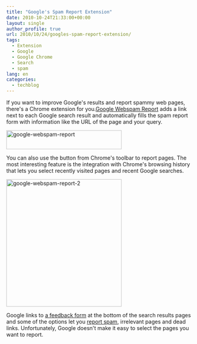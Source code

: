 ```yaml
---
title: "Google's Spam Report Extension"
date: 2010-10-24T21:33:00+00:00
layout: single
author_profile: true
url: 2010/10/24/googles-spam-report-extension/
tags:
  - Extension
  - Google
  - Google Chrome
  - Search
  - spam
lang: en
categories: 
  - techblog
---
```

If you want to improve Google's results and report spammy web pages, there's a Chrome extension for you.[Google Webspam Report](https://chrome.google.com/extensions/detail/efinmbicabejjhjafeidhfbojhnfiepj) adds a link next to each Google search result and automatically fills the spam report form with information like the URL of the page and your query.

[<img title="google-webspam-report" border="0" alt="google-webspam-report" src="http://lh6.ggpht.com/_vaUVXcmC3OI/TMSe_mc_x5I/AAAAAAAAC4o/rO_D1ORGIVA/google-webspam-report_thumb%5B1%5D.png?imgmax=800" width="304" height="50" />](http://lh4.ggpht.com/_vaUVXcmC3OI/TMSe-b5i3pI/AAAAAAAAC4k/_mNDl4N4l3k/s1600-h/google-webspam-report%5B3%5D.png)

You can also use the button from Chrome's toolbar to report pages. The most interesting feature is the integration with Chrome's browsing history that lets you select recently visited pages and recent Google searches.

[<img title="google-webspam-report-2" border="0" alt="google-webspam-report-2" src="http://lh3.ggpht.com/_vaUVXcmC3OI/TMSfEv84XMI/AAAAAAAAC4w/BHace5MjZ6U/google-webspam-report-2_thumb%5B1%5D.png?imgmax=800" width="304" height="336" />](http://lh4.ggpht.com/_vaUVXcmC3OI/TMSfBZ1yGWI/AAAAAAAAC4s/GZWruI_BUP4/s1600-h/google-webspam-report-2%5B3%5D.png)

Google links to [a feedback form](http://www.google.com/quality_form) at the bottom of the search results pages and some of the options let you [report spam](https://www.google.com/webmasters/tools/spamreport), irrelevant pages and dead links. Unfortunately, Google doesn't make it easy to select the pages you want to report.